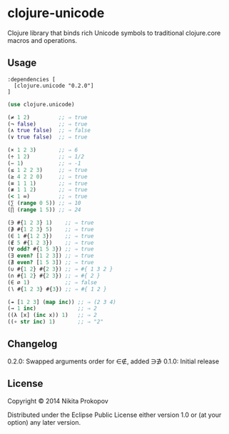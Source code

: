 # clojure-unicode

Clojure library that binds rich Unicode symbols to traditional clojure.core macros and operations.

## Usage

```
:dependencies [
  [clojure.unicode "0.2.0"]
]
```

```clj
(use clojure.unicode)

(≠ 1 2)         ;; ⇒ true
(¬ false)       ;; ⇒ true
(∧ true false)  ;; ⇒ false
(∨ true false)  ;; ⇒ true

(× 1 2 3)       ;; ⇒ 6
(÷ 1 2)         ;; ⇒ 1/2
(− 1)           ;; ⇒ -1
(≤ 1 2 2 3)     ;; ⇒ true
(≥ 4 2 2 0)     ;; ⇒ true
(≡ 1 1 1)       ;; ⇒ true
(≢ 1 1 2)       ;; ⇒ true
(< 1 ∞)         ;; ⇒ true
(∑ (range 0 5)) ;; ⇒ 10
(∏ (range 1 5)) ;; ⇒ 24

(∋ #{1 2 3} 1)    ;; ⇒ true
(∌ #{1 2 3} 5)    ;; ⇒ true
(∈ 1 #{1 2 3})    ;; ⇒ true
(∉ 5 #{1 2 3})    ;; ⇒ true
(∀ odd? #{1 5 3}) ;; ⇒ true
(∃ even? [1 2 3]) ;; ⇒ true
(∄ even? [1 5 3]) ;; ⇒ true
(∪ #{1 2} #{2 3}) ;; ⇒ #{ 1 3 2 }
(∩ #{1 2} #{2 3}) ;; ⇒ #{ 2 }
(∈ ∅ 1)           ;; ⇒ false
(∖ #{1 2 3} #{3}) ;; ⇒ #{ 1 2 }

(↠ [1 2 3] (map inc)) ;; ⇒ (2 3 4)
(→ 1 inc)             ;; ⇒ 2
((λ [x] (inc x)) 1)   ;; ⇒ 2
((∘ str inc) 1)       ;; ⇒ "2"
```

## Changelog

0.2.0: Swapped arguments order for ∈∉, added ∋∌
0.1.0: Initial release

## License

Copyright © 2014 Nikita Prokopov

Distributed under the Eclipse Public License either version 1.0 or (at your option) any later version.
